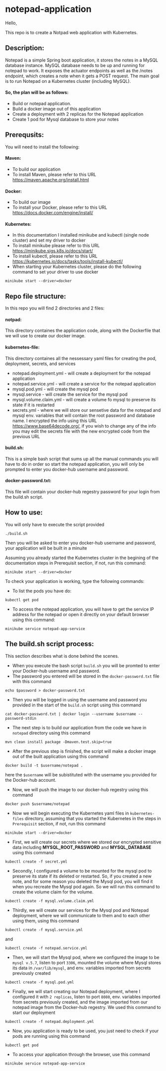 # notepad-application

Hello,

This repo is to create a Notpad web application with Kubernetes.

## Description:
Notepad is a simple Spring boot application, it stores the notes in a MySQL database instance. MySQL database needs to be up and running for notepad to work. It exposes the actuator endpoints as well as the /notes endpoint, which creates a note when it gets a POST request. The main goal is to run Notepad on a Kubernetes cluster (including MySQL).

#### So, the plan will be as follows:
- Build or notepad application.
- Build a docker image out of this application
- Create a deployment with 2 replicas for the Notepad application
- Create 1 pod for Mysql database to store your notes

## Prerequsits:
You will need to install the following:
#### Maven:
- To build our application
- To install Maven, please refer to this URL https://maven.apache.org/install.html

#### Docker:
- To build our image
- To install your Docker, please refer to this URL https://docs.docker.com/engine/install/

#### Kubernetes:
- In this documentation I installed minikube and kubectl (single node cluster) and set my driver to docker
- To install minikube please refer to this URL https://minikube.sigs.k8s.io/docs/start/
- To install kubectl, please refer to this URL https://kubernetes.io/docs/tasks/tools/install-kubectl/
- When starting your Kubernetes cluster, please do the following command to set your driver to use docker
```
minikube start --driver=docker
```

## Repo file structure:
In this repo you will find 2 directories and 2 files:
#### notpad:
This directory containes the application code, along with the Dockerfile that we will use to create our docker image.

#### kubernetes-file:
This directory containes all the nessessary yaml files for creating the pod, deployment, secrets, and services
- notepad.deployment.yml - will create a deployment for the notepad application
- notepad.service.yml - will create a service for the notepad application
- mysql.pod.yml - will create the mysql pod
- mysql.service - will create the service for the mysql pod
- mysql.volume.claim.yml - will create a volume fo mysql to preserve its state if it is restarted
- secrets.yml - where we will store our sensetive data for the notepad and mysql env. variables that will contain the root password and database name. I encrypted the info using this URL https://www.base64decode.org/, if you wish to change any of the info you may edit the secrets file with the new encrypted code from the previous URL

#### build.sh:
This is a simple bash script that sums up all the manual commands you will have to do in order so start the notepad application, you will only be prompted to enter you docker-hub username and password.

#### docker-password.txt:
This file will contain your docker-hub regestry password for your login from the build.sh script.

## How to use:
You will only have to execute the script provided
```
./build.sh
```
Then you will be asked to enter you docker-hub username and password, your application will be built in a minuite

Assuming you already started the Kubernetes cluster in the begining of the documentation steps in Prerequisit section, if not, run this command: 
```
minikube start --driver=docker
```

To check your application is working, type the following commands:
- To list the pods you have do:
```
kubectl get pod
```

- To access the notepad application, you will have to get the service IP address for the notepad or open it directly on your default browser using this command:
```
minikube service notepad-app-service
```

## The build.sh script process:
This section describes what is done behind the scenes.

- When you execute the bash script `build.sh` you will be promted to enter your Docker-hub username and password.
- The password you entered will be stored in the `docker-password.txt` file with this command 
```
echo $password > docker-password.txt
```
- Then you will be logged in using the username and password you provided in the start of the `build.sh` script using this command 
```
cat docker-password.txt | docker login --username $username --password-stdin
```
- The next step is to build our application from the code we have in `notepad` directory using this command 
```
mvn clean install package -Dmaven.test.skip=true
```
- After the previous step is finished, the script will make a docker image out of the built application using this command 
```
docker build -t $username/notepad .
``` 
here the `$username` will be subistituted with the username you provided for the Docker-hub account.
- Now, we will push the image to our docker-hub regestry using this command 
```
docker push $username/notepad
```
- Now we will begin executing the Kubernetes yaml files in `kubernetes-files` directory, assuming that you started the Kubernetes in the steps in `Prerequisit` section, if not, run this command 
```
minikube start --driver=docker
```
- First, we will create our secrets where we stored our encrypted sensitive data including **MYSQL_ROOT_PASSWORD** and **MYSQL_DATABASE** using this command 
```
kubectl create -f secret.yml
```
- Secondly, I configured a volume to be mounted for the mysql pod to preserve its state if its deleted or restarted. So, if you created a new note, and for some reason you deleted the Mysql pod, you will find it when you recreate the Mysql pod again. So we will run this command to create the volume claim for the volume.
```
kubectl create -f mysql.volume.claim.yml
``` 
- Thirdly, we will create our services for the Mysql pod and Notepad deployment, where we will communicate to them and to each other using them, using this command 
```
kubectl create -f mysql.service.yml
``` 
and 
```
kubectl create -f notepad.service.yml
```
- Then, we will start the Mysql pod, where we configured the image to be `mysql v.5.7`, listen to port `3306`, mounted the volume where Mysql stores its data in `/var/lib/mysql`, and env. variables imported from secrets previously created 
```
kubectl create -f mysql.pod.yml
```
- Finally, we will start creating our Notepad deployment, where I configured it with `2 replicas`, listen to port `8080`, env. variables imported from secrets previously created, and the image imported from our notepad image from the Docker-hub regestry. We used this command to start our deployment 
```
kubectl create -f notepad.deployment.yml
```
- Now, you application is ready to be used, you just need to check if your pods are running using this command
```
kubectl get pod
```
- To access your application through the browser, use this command
```
minikube service notepad-app-service
```